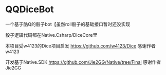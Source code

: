 # QQDiceBot
一个基于酷Q的骰子bot【虽然roll骰子的基础接口暂时还没实现

骰子逻辑代码都在Native.Csharp/DiceCore里

本项目受w4123的Dice项目启发
https://github.com/w4123/Dice
感谢作者w4123

开发基于Native.SDK
https://github.com/Jie2GG/Native/tree/Final
感谢作者Jie2GG
